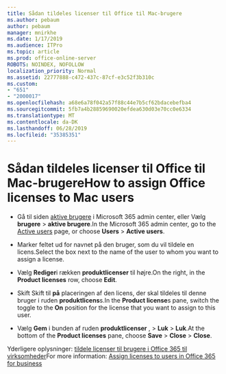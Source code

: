 ```yaml
---
title: Sådan tildeles licenser til Office til Mac-brugere
ms.author: pebaum
author: pebaum
manager: mnirkhe
ms.date: 1/17/2019
ms.audience: ITPro
ms.topic: article
ms.prod: office-online-server
ROBOTS: NOINDEX, NOFOLLOW
localization_priority: Normal
ms.assetid: 22777888-c472-437c-87cf-e3c52f3b310c
ms.custom:
- "651"
- "2000017"
ms.openlocfilehash: a68e6a78f042a57f88c44e7b5cf62bdacebefba4
ms.sourcegitcommit: 5fb7a4b28859690020efdea630d03e70cc0e6334
ms.translationtype: MT
ms.contentlocale: da-DK
ms.lasthandoff: 06/28/2019
ms.locfileid: "35385351"
---
```

# <a name="how-to-assign-office-licenses-to-mac-users"></a><span data-ttu-id="95bfd-102">Sådan tildeles licenser til Office til Mac-brugere</span><span class="sxs-lookup"><span data-stu-id="95bfd-102">How to assign Office licenses to Mac users</span></span>

- <span data-ttu-id="95bfd-103">Gå til siden [aktive brugere](https://go.microsoft.com/fwlink/p/?linkid=834822) i Microsoft 365 admin center, eller Vælg **brugere** \> **aktive brugere**.</span><span class="sxs-lookup"><span data-stu-id="95bfd-103">In the Microsoft 365 admin center, go to the [Active users](https://go.microsoft.com/fwlink/p/?linkid=834822) page, or choose **Users** \> **Active users**.</span></span>

- <span data-ttu-id="95bfd-104">Marker feltet ud for navnet på den bruger, som du vil tildele en licens.</span><span class="sxs-lookup"><span data-stu-id="95bfd-104">Select the box next to the name of the user to whom you want to assign a license.</span></span>

- <span data-ttu-id="95bfd-105">Vælg **Rediger**i rækken **produktlicenser** til højre.</span><span class="sxs-lookup"><span data-stu-id="95bfd-105">On the right, in the **Product licenses** row, choose **Edit**.</span></span>

- <span data-ttu-id="95bfd-106">Skift Skift til **på** placeringen af den licens, der skal tildeles til denne bruger i ruden **produktlicens**s.</span><span class="sxs-lookup"><span data-stu-id="95bfd-106">In the **Product license**s pane, switch the toggle to the **On** position for the license that you want to assign to this user.</span></span>

- <span data-ttu-id="95bfd-107">Vælg **Gem** i bunden af ruden **produktlicenser** , \> **Luk** \> **Luk**.</span><span class="sxs-lookup"><span data-stu-id="95bfd-107">At the bottom of the **Product licenses** pane, choose **Save** \> **Close** \> **Close**.</span></span>

<span data-ttu-id="95bfd-108">Yderligere oplysninger: [tildele licenser til brugere i Office 365 til virksomheder](https://docs.microsoft.com/office365/admin/subscriptions-and-billing/assign-licenses-to-users)</span><span class="sxs-lookup"><span data-stu-id="95bfd-108">For more information: [Assign licenses to users in Office 365 for business](https://docs.microsoft.com/office365/admin/subscriptions-and-billing/assign-licenses-to-users)</span></span>
  